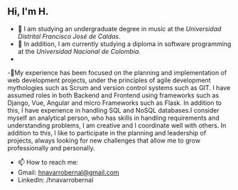 ## Hi, I'm H. 

- :musical_note: I am studying an undergraduate degree in music at the *Universidad Distrital Francisco José de Caldas*.
- 🌱 In addition, I am currently studying a diploma in software programming at the *Universidad Nacional de Colombia*.
- 
-💬My experience has been focused on the planning and implementation of web development projects, under the principles of agile development mythologies such as Scrum and version control systems such as GIT. I have assumed roles in both Backend and Frontend using frameworks such as Django, Vue, Angular and micro Frameworks such as Flask. In addition to this, I have experience in handling SQL and NoSQL databases.I consider myself an analytical person, who has skills in handling requirements and understanding problems, I am creative and I coordinate well with others. In addition to this, I like to participate in the planning and leadership of projects, always looking for new challenges that allow me to grow professionally and personally.

- 📫 How to reach me: 
- Gmail: hnavarrobernal@gmail.com 
- LinkedIn: /hnavarrobernal

<!--

**hnavarrob/hnavarrob** is a ✨ _special_ ✨ repository because its `README.md` (this file) appears on your GitHub profile.
Here are some ideas to get you started:

- 🔭 I’m currently working on ...
- 🌱 I’m currently learning ...
- 👯 I’m looking to collaborate on ...
- 🤔 I’m looking for help with ...
- 💬 Ask me about ...
- 📫 How to reach me: ...
- 😄 Pronouns: ...
- ⚡ Fun fact: ...
-->
